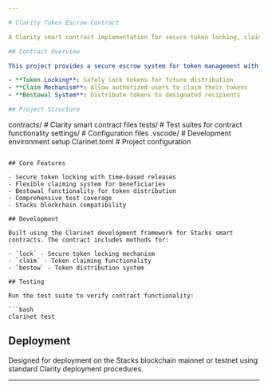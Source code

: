 ```yaml
---

# Clarity Token Escrow Contract

A Clarity smart contract implementation for secure token locking, claiming, and distribution on the Stacks blockchain.

## Contract Overview

This project provides a secure escrow system for token management with three core functions:

- **Token Locking**: Safely lock tokens for future distribution
- **Claim Mechanism**: Allow authorized users to claim their tokens
- **Bestowal System**: Distribute tokens to designated recipients

## Project Structure

```
contracts/           # Clarity smart contract files
tests/               # Test suites for contract functionality
settings/            # Configuration files
.vscode/             # Development environment setup
Clarinet.toml        # Project configuration
```

## Core Features

- Secure token locking with time-based releases
- Flexible claiming system for beneficiaries
- Bestowal functionality for token distribution
- Comprehensive test coverage
- Stacks blockchain compatibility

## Development

Built using the Clarinet development framework for Stacks smart contracts. The contract includes methods for:

- `lock` - Secure token locking mechanism
- `claim` - Token claiming functionality
- `bestow` - Token distribution system

## Testing

Run the test suite to verify contract functionality:

```bash
clarinet test
```

## Deployment

Designed for deployment on the Stacks blockchain mainnet or testnet using standard Clarity deployment procedures.

---
```

